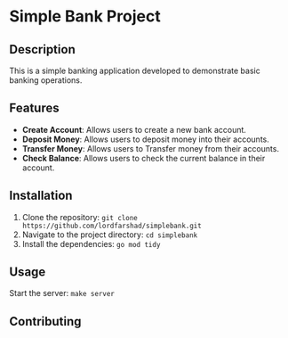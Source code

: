 # Simple Bank Project

## Description

This is a simple banking application developed to demonstrate basic banking operations.

## Features

- **Create Account**: Allows users to create a new bank account.
- **Deposit Money**: Allows users to deposit money into their accounts.
- **Transfer Money**: Allows users to Transfer money from their accounts.
- **Check Balance**: Allows users to check the current balance in their account.

## Installation

1. Clone the repository: `git clone https://github.com/lordfarshad/simplebank.git`
2. Navigate to the project directory: `cd simplebank`
3. Install the dependencies: `go mod tidy`

## Usage

Start the server: `make server`

## Contributing

